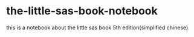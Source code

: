 # the-little-sas-book-notebook
this is a notebook about the little sas book 5th edition(simplified chinese)
